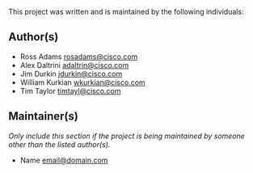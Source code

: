 This project was written and is maintained by the following individuals:

## Author(s)

* Ross Adams <rosadams@cisco.com> 
* Alex Daltrini <adaltrin@cisco.com> 
* Jim Durkin <jdurkin@cisco.com>
* William Kurkian <wkurkian@cisco.com>
* Tim Taylor <timtayl@cisco.com>


## Maintainer(s)

_Only include this section if the project is being maintained by someone other than the listed author(s)._

* Name <email@domain.com>
